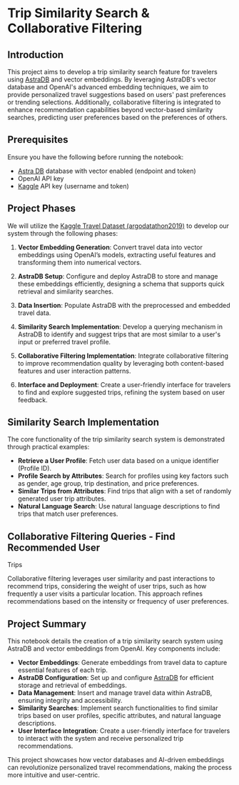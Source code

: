 # Trip Similarity Search & Collaborative Filtering

## Introduction

This project aims to develop a trip similarity search feature for travelers using [AstraDB](https://www.datastax.com/products/datastax-astra) and vector embeddings. By leveraging AstraDB's vector database and OpenAI's advanced embedding techniques, we aim to provide personalized travel suggestions based on users' past preferences or trending selections. Additionally, collaborative filtering is integrated to enhance recommendation capabilities beyond vector-based similarity searches, predicting user preferences based on the preferences of others.

## Prerequisites

Ensure you have the following before running the notebook:

- [Astra DB](https://www.datastax.com/products/datastax-astra) database with vector enabled (endpoint and token)
- OpenAI API key
- [Kaggle](https://www.kaggle.com/) API key (username and token)

## Project Phases

We will utilize the [Kaggle Travel Dataset (argodatathon2019)](https://www.kaggle.com/competitions/argo-dataathon-2019) to develop our system through the following phases:

1. **Vector Embedding Generation**: Convert travel data into vector embeddings using OpenAI’s models, extracting useful features and transforming them into numerical vectors.

2. **AstraDB Setup**: Configure and deploy AstraDB to store and manage these embeddings efficiently, designing a schema that supports quick retrieval and similarity searches.

3. **Data Insertion**: Populate AstraDB with the preprocessed and embedded travel data.

4. **Similarity Search Implementation**: Develop a querying mechanism in AstraDB to identify and suggest trips that are most similar to a user's input or preferred travel profile.

5. **Collaborative Filtering Implementation**: Integrate collaborative filtering to improve recommendation quality by leveraging both content-based features and user interaction patterns.

6. **Interface and Deployment**: Create a user-friendly interface for travelers to find and explore suggested trips, refining the system based on user feedback.

## Similarity Search Implementation

The core functionality of the trip similarity search system is demonstrated through practical examples:

- **Retrieve a User Profile**: Fetch user data based on a unique identifier (Profile ID).
- **Profile Search by Attributes**: Search for profiles using key factors such as gender, age group, trip destination, and price preferences.
- **Similar Trips from Attributes**: Find trips that align with a set of randomly generated user trip attributes.
- **Natural Language Search**: Use natural language descriptions to find trips that match user preferences.

## Collaborative Filtering Queries - Find Recommended User
Trips

Collaborative filtering leverages user similarity and past interactions to recommend trips, considering the weight of user trips, such as how frequently a user visits a particular location. This approach refines recommendations based on the intensity or frequency of user preferences.

## Project Summary

This notebook details the creation of a trip similarity search system using AstraDB and vector embeddings from OpenAI. Key components include:

- **Vector Embeddings**: Generate embeddings from travel data to capture essential features of each trip.
- **AstraDB Configuration**: Set up and configure [AstraDB](https://www.datastax.com/products/datastax-astra) for efficient storage and retrieval of embeddings.
- **Data Management**: Insert and manage travel data within AstraDB, ensuring integrity and accessibility.
- **Similarity Searches**: Implement search functionalities to find similar trips based on user profiles, specific attributes, and natural language descriptions.
- **User Interface Integration**: Create a user-friendly interface for travelers to interact with the system and receive personalized trip recommendations.

This project showcases how vector databases and AI-driven embeddings can revolutionize personalized travel recommendations, making the process more intuitive and user-centric.

